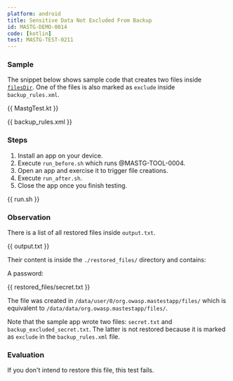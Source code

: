 ```yaml
---
platform: android
title: Sensitive Data Not Excluded From Backup
id: MASTG-DEMO-0014
code: [kotlin]
test: MASTG-TEST-0211
---
```


### Sample

The snippet below shows sample code that creates two files inside [`filesDir`](https://developer.android.com/reference/android/content/Context#getFilesDir()). One of the files is also marked as `exclude` inside `backup_rules.xml`.

{{ MastgTest.kt }}

{{ backup_rules.xml }}

### Steps

1. Install an app on your device.
2. Execute `run_before.sh` which runs @MASTG-TOOL-0004.
3. Open an app and exercise it to trigger file creations.
4. Execute `run_after.sh`.
5. Close the app once you finish testing.

{{ run.sh }}

### Observation

There is a list of all restored files inside `output.txt`.

{{ output.txt }}

Their content is inside the `./restored_files/` directory and contains:

A password:

{{ restored_files/secret.txt }}

The file was created in `/data/user/0/org.owasp.mastestapp/files/` which is equivalent to `/data/data/org.owasp.mastestapp/files/`.

Note that the sample app wrote two files: `secret.txt` and `backup_excluded_secret.txt`. The latter is not restored because it is marked as `exclude` in the `backup_rules.xml` file.

### Evaluation

If you don't intend to restore this file, this test fails.
